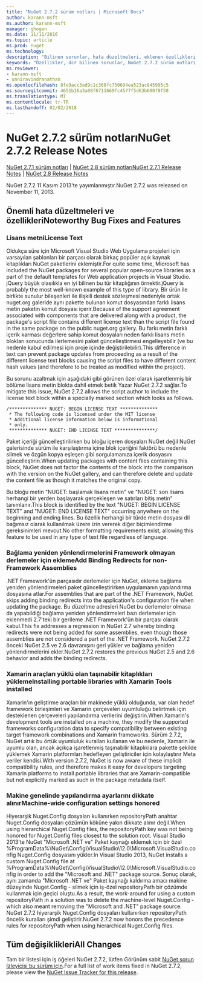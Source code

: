```yaml
---
title: "NuGet 2.7.2 sürüm notları | Microsoft Docs"
author: karann-msft
ms.author: karann-msft
manager: ghogen
ms.date: 11/11/2016
ms.topic: article
ms.prod: nuget
ms.technology: 
description: "Bilinen sorunlar, hata düzeltmeleri, eklenen özellikleri ve dcr NuGet 2.7.2 dahil etmek için sürüm notları."
keywords: "Özellikler, dcr bilinen sorunlar, NuGet 2.7.2 sürüm notları, hata düzeltmeleri eklendi"
ms.reviewer:
- karann-msft
- unniravindranathan
ms.openlocfilehash: 8fe9acc3ad9c1c368fc750694ea523ac845995c5
ms.sourcegitcommit: 4651b16a3a08f6711669fc4577f5d63b600f8f58
ms.translationtype: MT
ms.contentlocale: tr-TR
ms.lasthandoff: 02/02/2018
---
```

# <a name="nuget-272-release-notes"></a><span data-ttu-id="b2815-104">NuGet 2.7.2 sürüm notları</span><span class="sxs-lookup"><span data-stu-id="b2815-104">NuGet 2.7.2 Release Notes</span></span>

<span data-ttu-id="b2815-105">[NuGet 2.7.1 sürüm notları](../release-notes/nuget-2.7.1.md) | [NuGet 2.8 sürüm notları](../release-notes/nuget-2.8.md)</span><span class="sxs-lookup"><span data-stu-id="b2815-105">[NuGet 2.7.1 Release Notes](../release-notes/nuget-2.7.1.md) | [NuGet 2.8 Release Notes](../release-notes/nuget-2.8.md)</span></span>

<span data-ttu-id="b2815-106">NuGet 2.7.2 11 Kasım 2013'te yayımlanmıştır.</span><span class="sxs-lookup"><span data-stu-id="b2815-106">NuGet 2.7.2 was released on November 11, 2013.</span></span>

## <a name="noteworthy-bug-fixes-and-features"></a><span data-ttu-id="b2815-107">Önemli hata düzeltmeleri ve özellikleri</span><span class="sxs-lookup"><span data-stu-id="b2815-107">Noteworthy Bug Fixes and Features</span></span>

### <a name="license-text"></a><span data-ttu-id="b2815-108">Lisans metni</span><span class="sxs-lookup"><span data-stu-id="b2815-108">License Text</span></span>
<span data-ttu-id="b2815-109">Oldukça süre için Microsoft Visual Studio Web Uygulama projeleri için varsayılan şablonları bir parçası olarak birkaç popüler açık kaynak kitaplıkları NuGet paketlerini eklemiştir.</span><span class="sxs-lookup"><span data-stu-id="b2815-109">For quite some time, Microsoft has included the NuGet packages for several popular open-source libraries as a part of the default templates for Web application projects in Visual Studio.</span></span> <span data-ttu-id="b2815-110">jQuery büyük olasılıkla en iyi bilinen bu tür kitaplığının örnektir.</span><span class="sxs-lookup"><span data-stu-id="b2815-110">jQuery is probably the most well-known example of this type of library.</span></span> <span data-ttu-id="b2815-111">Bir ürün ile birlikte sunulur bileşenleri ile ilişkili destek sözleşmesi nedeniyle ortak nuget.org galeride aynı pakette bulunan komut dosyasından farklı lisans metin paketin komut dosyası içerir.</span><span class="sxs-lookup"><span data-stu-id="b2815-111">Because of the support agreement associated with components that are delivered along with a product, the package's script file contains different license text than the script file found in the same package on the public nuget.org gallery.</span></span> <span data-ttu-id="b2815-112">Bu farkı metin farklı içerik karması değerlere sahip komut dosyaları neden farklı lisans metin blokları sonucunda ilerlemesini paket güncelleştirmesi engelleyebilir (ve bu nedenle kabul edilmesi için proje içinde değiştirilebilir).</span><span class="sxs-lookup"><span data-stu-id="b2815-112">This difference in text can prevent package updates from proceeding as a result of the different license text blocks causing the script files to have different content hash values (and therefore to be treated as modified within the project).</span></span>

<span data-ttu-id="b2815-113">Bu sorunu azaltmak için aşağıdaki gibi görünen özel olarak işaretlenmiş bir bölüme lisans metin blokta dahil etmek betik Yazar NuGet 2.7.2 sağlar.</span><span class="sxs-lookup"><span data-stu-id="b2815-113">To mitigate this issue, NuGet 2.7.2 allows the script author to include the license text block within a specially marked section which looks as follows.</span></span>

    /************** NUGET: BEGIN LICENSE TEXT **************
     * The following code is licensed under the MIT license
     * Additional license information below is informational
     * only.
     ************** NUGET: END LICENSE TEXT ***************/

<span data-ttu-id="b2815-114">Paket içeriği güncelleştirilirken bu bloğu içeren dosyaları NuGet değil NuGet galerisinde sürüm ile karşılaştırma içine blok içeriğini faktörü bu nedenle silmek ve özgün kopya eşleşen gibi sorgulamanıza içerik dosyasını güncelleştirin.</span><span class="sxs-lookup"><span data-stu-id="b2815-114">When updating packages with content files containing this block, NuGet does not factor the contents of the block into the comparison with the version on the NuGet gallery, and can therefore delete and update the content file as though it matches the original copy.</span></span>

<span data-ttu-id="b2815-115">Bu bloğu metin "NUGET: başlamak lisans metin" ve "NUGET: son lisans herhangi bir yerden başlayarak gerçekleşen ve satırları bitiş metin" tanımlanır.</span><span class="sxs-lookup"><span data-stu-id="b2815-115">This block is identified by the text "NUGET: BEGIN LICENSE TEXT" and "NUGET: END LICENSE TEXT" occurring anywhere on the beginning and ending lines.</span></span>  <span data-ttu-id="b2815-116">Bu özellik herhangi bir türde metin dosyası dil bağımsız olarak kullanılmak üzere izin vererek diğer biçimlendirme gereksinimleri mevcut.</span><span class="sxs-lookup"><span data-stu-id="b2815-116">No other formatting requirements exist, allowing this feature to be used in any type of text file regardless of language.</span></span>

### <a name="add-binding-redirects-for-non-framework-assemblies"></a><span data-ttu-id="b2815-117">Bağlama yeniden yönlendirmelerini Framework olmayan derlemeler için ekleme</span><span class="sxs-lookup"><span data-stu-id="b2815-117">Add Binding Redirects for non-Framework Assemblies</span></span>
<span data-ttu-id="b2815-118">.NET Framework'ün parçasıdır derlemeler için NuGet, ekleme bağlama yeniden yönlendirmeleri paket güncelleştirirken uygulamanın yapılandırma dosyasına atlar.</span><span class="sxs-lookup"><span data-stu-id="b2815-118">For assemblies that are part of the .NET Framework, NuGet skips adding binding redirects into the application's configuration file when updating the package.</span></span> <span data-ttu-id="b2815-119">Bu düzeltme adresleri NuGet bu derlemeler olmasa da yapabildiği bağlama yeniden yönlendirmeleri bazı derlemeler için eklenmedi 2.7'teki bir gerileme .NET Framework'ün bir parçası olarak kabul.</span><span class="sxs-lookup"><span data-stu-id="b2815-119">This fix addresses a regression in NuGet 2.7 whereby binding redirects were not being added for some assemblies, even though those assemblies are not considered a part of the .NET Framework.</span></span> <span data-ttu-id="b2815-120">NuGet 2.7.2 önceki NuGet 2.5 ve 2.6 davranışını geri yükler ve bağlama yeniden yönlendirmelerini ekler.</span><span class="sxs-lookup"><span data-stu-id="b2815-120">NuGet 2.7.2 restores the previous NuGet 2.5 and 2.6 behavior and adds the binding redirects.</span></span>

### <a name="installing-portable-libraries-with-xamarin-tools-installed"></a><span data-ttu-id="b2815-121">Xamarin araçları yüklü olan taşınabilir kitaplıkları yükleme</span><span class="sxs-lookup"><span data-stu-id="b2815-121">Installing portable libraries with Xamarin Tools installed</span></span>
<span data-ttu-id="b2815-122">Xamarin'ın geliştirme araçları bir makinede yüklü olduğunda, var olan hedef framework birleşimleri ve Xamarin çerçeveleri uyumluluğu belirtmek için desteklenen çerçeveleri yapılandırma verilerini değiştirin.</span><span class="sxs-lookup"><span data-stu-id="b2815-122">When Xamarin's development tools are installed on a machine, they modify the supported frameworks configuration data to specify compatibility between existing target framework combinations and Xamarin frameworks.</span></span> <span data-ttu-id="b2815-123">Sürüm 2.7.2, NuGet artık bu örtük uyumluluk kuralları kullanan ve bu nedenle, Xamarin ile uyumlu olan, ancak açıkça işaretlenmiş taşınabilir kitaplıklara pakette şekilde yüklemek Xamarin platformları hedefleyen geliştiriciler için kolaylaştırır Meta veriler kendisi.</span><span class="sxs-lookup"><span data-stu-id="b2815-123">With version 2.7.2, NuGet is now aware of these implicit compatibility rules, and therefore makes it easy for developers targeting Xamarin platforms to install portable libraries that are Xamarin-compatible but not explicitly marked as such in the package metadata itself.</span></span>

### <a name="machine-wide-configuration-settings-honored"></a><span data-ttu-id="b2815-124">Makine genelinde yapılandırma ayarlarını dikkate alınır</span><span class="sxs-lookup"><span data-stu-id="b2815-124">Machine-wide configuration settings honored</span></span>
<span data-ttu-id="b2815-125">Hiyerarşik Nuget.Config dosyaları kullanırken repositoryPath anahtar Nuget.Config dosyaları çözümün köküne yakın dikkate alınır değil.</span><span class="sxs-lookup"><span data-stu-id="b2815-125">When using hierarchical Nuget.Config files, the repositoryPath key was not being honored for Nuget.Config files closest to the solution root.</span></span> <span data-ttu-id="b2815-126">Visual Studio 2013'te NuGet "Microsoft .NET ve" Paket kaynağı eklemek için bir özel %ProgramData%\NuGet\Config\VisualStudio\12.0\Microsoft.VisualStudio.config Nuget.Config dosyasını yükler.</span><span class="sxs-lookup"><span data-stu-id="b2815-126">In Visual Studio 2013, NuGet installs a custom Nuget.Config file at %ProgramData%\NuGet\Config\VisualStudio\12.0\Microsoft.VisualStudio.config in order to add the "Microsoft and .NET" package source.</span></span> <span data-ttu-id="b2815-127">Sonuç olarak, aynı zamanda "Microsoft .NET ve" Paket kaynağı kaldırma amacı makine düzeyinde Nuget.Config - silmek için iş-özel repositoryPath bir çözümde kullanmak için geçici oluştu.</span><span class="sxs-lookup"><span data-stu-id="b2815-127">As a result, the work-around for using a custom repositoryPath in a solution was to delete the machine-level Nuget.Config - which also meant removing the "Microsoft and .NET" package source.</span></span> <span data-ttu-id="b2815-128">NuGet 2.7.2 hiyerarşik Nuget.Config dosyaları kullanırken repositoryPath öncelik kuralları şimdi geliştirir.</span><span class="sxs-lookup"><span data-stu-id="b2815-128">NuGet 2.7.2 now honors the precedence rules for repositoryPath when using hierarchical Nuget.Config files.</span></span>

## <a name="all-changes"></a><span data-ttu-id="b2815-129">Tüm değişiklikleri</span><span class="sxs-lookup"><span data-stu-id="b2815-129">All Changes</span></span>
<span data-ttu-id="b2815-130">Tam bir listesi için iş öğeleri NuGet 2.7.2, lütfen Görünüm sabit [NuGet sorun İzleyicisi bu sürüm için](https://nuget.codeplex.com/workitem/list/advanced?keyword=&status=All&type=All&priority=All&release=NuGet%202.7.2&assignedTo=All&component=All&sortField=LastUpdatedDate&sortDirection=Descending&page=0&reasonClosed=Fixed).</span><span class="sxs-lookup"><span data-stu-id="b2815-130">For a full list of work items fixed in NuGet 2.7.2, please view the [NuGet Issue Tracker for this release](https://nuget.codeplex.com/workitem/list/advanced?keyword=&status=All&type=All&priority=All&release=NuGet%202.7.2&assignedTo=All&component=All&sortField=LastUpdatedDate&sortDirection=Descending&page=0&reasonClosed=Fixed).</span></span>
